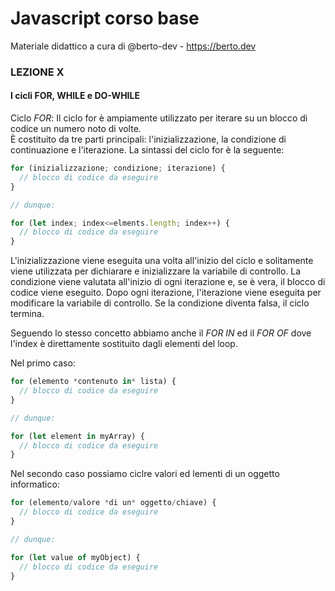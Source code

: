 # Javascript corso base
Materiale didattico a cura di @berto-dev - https://berto.dev


### LEZIONE X

#### I cicli FOR, WHILE e DO-WHILE

Ciclo *FOR*: Il ciclo for è ampiamente utilizzato per iterare su un blocco di codice un numero noto di volte.<br>È costituito da tre parti principali: l'inizializzazione, la condizione di continuazione e l'iterazione. La sintassi del ciclo for è la seguente:

```js
for (inizializzazione; condizione; iterazione) {
  // blocco di codice da eseguire
}

// dunque:

for (let index; index<=elments.length; index++) {
  // blocco di codice da eseguire
}
```

L'inizializzazione viene eseguita una volta all'inizio del ciclo e solitamente viene utilizzata per dichiarare e inizializzare la variabile di controllo. La condizione viene valutata all'inizio di ogni iterazione e, se è vera, il blocco di codice viene eseguito. Dopo ogni iterazione, l'iterazione viene eseguita per modificare la variabile di controllo. Se la condizione diventa falsa, il ciclo termina.

Seguendo lo stesso concetto abbiamo anche il *FOR IN* ed il *FOR OF* dove l'index è direttamente sostituito dagli elementi del loop.<br>

Nel primo caso:

```js
for (elemento *contenuto in* lista) {
  // blocco di codice da eseguire
}

// dunque:

for (let element in myArray) {
  // blocco di codice da eseguire
}
```

Nel secondo caso possiamo ciclre valori ed lementi di un oggetto informatico:

```js
for (elemento/valore *di un* oggetto/chiave) {
  // blocco di codice da eseguire
}

// dunque:

for (let value of myObject) {
  // blocco di codice da eseguire
}
```
